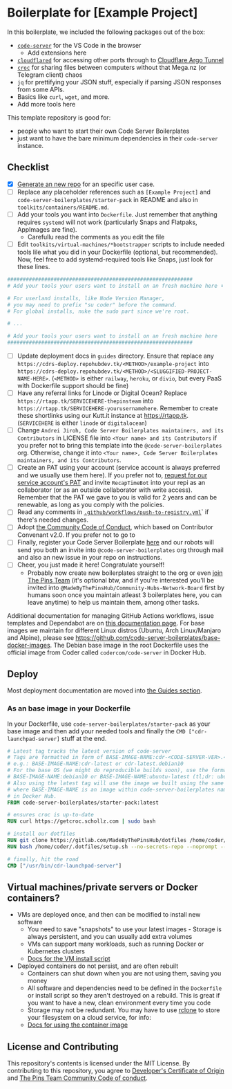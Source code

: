 # Boilerplate for [Example Project]

<!--
Note to new boilerplate maintainers: Please update this part
to include the tools you're added into the bootstrapper
scripts and into the main Dockerfile.
-->
In this boilerplate, we included the following packages out of the box:
* [`code-server`](https://github.com/cdr/code-server) for the VS Code in the browser
  * Add extensions here
* [`cloudflared`](https://developers.cloudflare.com/cloudflare-one/connections/connect-apps) for accessing other ports through to [Cloudflare Argo Tunnel](https://www.cloudflare.com/en-gb/products/argo-tunnel/)
* [`croc`](https://github.com/schollz/croc) for sharing files between computers without that Mega.nz (or Telegram client) chaos
* `jq` for prettifying your JSON stuff, especially if parsing JSON responses from some APIs.
* Basics like `curl`, `wget`, and more.
* Add more tools here

<!--
Note to new boilerplate maintainers: Explain what this
template repo is for.
-->
This template repository is good for:
* people who want to start their own Code Server Boilerplates
* just want to have the bare minimum dependencies in their `code-server` instance.

## Checklist

* [X] [Generate an new repo](https://cdrs-deploy.repohubdev.tk/generate/example-project) for an specific user case.
* [ ] Replace any placeholder references such as `[Example Project]` and `code-server-boilerplates/starter-pack` in README and also in `toolkits/containers/README.md`.
* [ ] Add your tools you want into `Dockerfile`. Just remember that anything requires `systemd` will not work (particularly Snaps and Flatpaks, AppImages are fine).
  * Carefullu read the comments as you edit the file
* [ ] Edit `toolkits/virtual-machines/*bootstrapper` scripts to include needed tools lile what you did in your Dockerfile (optional, but recommended). Now, feel free to add systemd-required tools like Snaps, just look for these lines.

```sh
############################################################
# Add your tools your users want to install on an fresh machine here ⬇

# For userland installs, like Node Version Manager,
# you may need to prefix "su coder" before the command.
# For global installs, nuke the sudo part since we're root.

# ...

# Add your tools your users want to install on an fresh machine here 
############################################################
```

* [ ] Update deployment docs in `guides` directory. Ensure that replace any `https://cdrs-deploy.repohubdev.tk/<METHOD>/example-project` into `https://cdrs-deploy.repohubdev.tk/<METHOD>/<SLUGGIFIED-PROJECT-NAME-HERE>`. (`<METHOD>` is either `railway`, `heroku`, or `divio`, but every PaaS with Dockerfile support should be fine)
* [ ] Have any referral links for Linode or Digital Ocean? Replace `https://rtapp.tk/SERVICEHERE-thepinsteam` into `https://rtapp.tk/SERVICEHERE-yourusernamehere`. Remember to create these shortlinks using our Kutt.it instance at <https://rtapp.tk>. (`SERVICEHERE` is either `linode` or `digitalocean`)
* [ ] Change `Andrei Jiroh, Code Server Boilerplates maintainers, and its Contributors` in LICENSE file into `<Your name> and its Contributors` if you prefer not to bring this template into the `@code-server-boilerplates` org. Otherwise, change it into `<Your name>, Code Server Boilerplates maintainers, and its Contributors`.
* [ ] Create an PAT using your account (service account is always preferred and we usually use them here). If you prefer not to, [request for our service account's PAT](rtapp.tk/ghp-request-form) and invite `RecapTimeBot` into your repi as an collaborator (or as an outside collaborator with write access). Remember that the PAT we gave to you is valid for 2 years and can be renewable, as long as you comply with the policies.
* [ ] Read any comments in [`.github/workflows/push-to-registry.yml`](/.github/workflows/push-to-registry.yml)` if there's needed changes.
* [ ] Adopt [the Community Code of Conduct](https://github.com/MadeByThePinsHub/policies/blob/main/CODE_OF_CONDUCT.md), which based on Contributor Convenant v2.0. If you prefer not to go to
* [ ] Finally, register your Code Server Boilerplate [here](https://cdr-deploy.repohubdev.tk/register) and our robots will send you both an invite into `@code-server-boilerplates` org through mail and also an new issue in your repo on instructions.
* [ ] Cheer, you just made it here! Congratulate yourself!
  * Probably now create new boilerplates straight to the org or even [join The Pins Team](https://rtapp.tk/join-thepinsteam) (it's optional btw, and if you're interested you'll be invited into `@MadeByThePinsHub/Community-Hubs-Network-Board` first by humans soon once you maintain atleast 3 boilerplates here, you can leave anytime) to help us maintain them, among other tasks.

Additional documentation for managing GitHub Actions workflows, issue templates and Dependabot are on [this documentation page](/docs/dotgithub-files.md).
For base images we maintain for different Linux distros (Ubuntu, Arch Linux/Manjaro and Alpine), please see <https://github.com/code-server-boilerplates/base-docker-images>. The Debian base image in the root Dockerfile uses the official image from Coder called `codercom/code-server` in Docker Hub.

## Deploy

Most deployment documentation are moved into  [the Guides section](/docs/deployment-guides).

### As an base image in your Dockerfile

In your Dockerfile, use `code-server-boilerplates/starter-pack` as your base image
and then add your needed tools and finally the `CMD ["cdr-launchpad-server]` stuff at the end.

```dockerfile
# Latest tag tracks the latest version of code-server
# Tags are formatted in form of BASE-IMAGE-NAME:cdr-<CODE-SERVER-VER>.<distro-version>
# e.g.: BASE-IMAGE-NAME:cdr-latest or cdr-latest.debian10
# For the base OS (we might do reproducible builds soon), use the format
# BASE-IMAGE-NAME:debian10 or BASE-IMAGE-NAME:ubuntu-latest (tl;dr: ubuntu-latest == latest LTS)
# Also using the latest tag will use the image we built using the same Dockerfile.
# where BASE-IMAGE-NAME is an image within code-server-boilerplates namespace
# in Docker Hub.
FROM code-server-boilerplates/starter-pack:latest

# ensures croc is up-to-date
RUN curl https://getcroc.schollz.com | sudo bash

# install our dotfiles
RUN git clone https://gitlab.com/MadeByThePinsHub/dotfiles /home/coder/.dotfiles
RUN bash /home/coder/.dotfiles/setup.sh --no-secrets-repo --noprompt --nosystemd

# finally, hit the road
CMD ["/usr/bin/cdr-launchpad-server"]
```

## Virtual machines/private servers or Docker containers?

- VMs are deployed once, and then can be modified to install new software
  - You need to save "snapshots" to use your latest images  - Storage is always persistent, and you can usually add extra volumes
  - VMs can support many workloads, such as running Docker or Kubernetes clusters
  - [Docs for the VM install script](toolkits/virtual-machines/)
- Deployed containers do not persist, and are often rebuilt
  - Containers can shut down when you are not using them, saving you money
  - All software and dependencies need to be defined in the `Dockerfile` or install script so they aren't destroyed on a rebuild. This is great if you want to have a new, clean environment every time you code
  - Storage may not be redundant. You may have to use [rclone](https://rclone.org/) to store your filesystem on a cloud service, for info:
  - [Docs for using the container image](toolkits/containers)

## License and Contributing

This repository's contents is licensed under the MIT License.
By contributing to this repository, you agree to
[Developer's Certificate of Origin][dco] and
[The Pins Team Community Code of conduct](CODE_OF_CONDUCT.md).

[dco]: https://developercertificate.org
